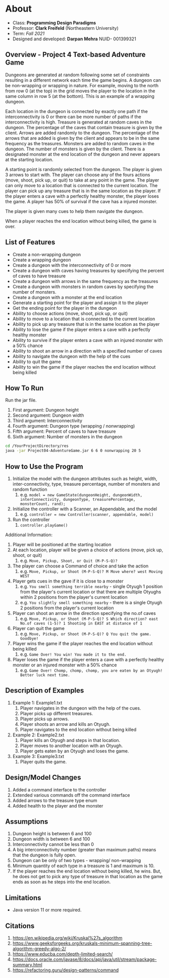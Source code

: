# About

* Class: **Programming Design Paradigms**
* Professor: **Clark Freifeld** (Northeastern University)
* Term: *Fall 2021*
* Designed and developed: **Darpan Mehra** NUID- 001399321

## Overview - Project 4 Text-based Adventure Game

Dungeons are generated at random following some set of constraints resulting in a different network each time the game begins.
A dungeon can be non-wrapping or wrapping in nature. For example, moving to the north from row 0 (at the top) in the grid moves the player to the location in the same column in row 5 (at the bottom). This is an example of a wrapping dungeon.


Each location in the dungeon is connected by exactly one path if the interconnectivity is 0 or there can be more number of paths if the interconnectivity is high.
Treasure is generated at random caves in the dungeon. The percentage of the caves that contain treasure is given by the client.
Arrows are added randomly to the dungeon. The percentage of the arrows that are added is given by the client and appears to be in the same frequency as the treasures.
Monsters are added to random caves in the dungeon. The number of monsters is given by the client.
There is a designated monster at the end location of the dungeon and never appears at the starting location.


A starting point is randomly selected from the dungeon. The player is given 3 arrows to start with.
The player can choose any of the fours actions (move, shoot, pick up, or quit) to take at any point in the game. The player can only move to a location that is connected to the current location. The player can pick up any treasure that is in the same location as the player. If the player enters a cave with a perfectly healthy monster, the player loses the game. A player has 50% of survival if the cave has a injured monster.

The player is given many cues to help them navigate the dungeon.

When a player reaches the end location without being killed, the game is over.

## List of Features

* Create a non-wrapping dungeon
* Create a wrapping dungeon
* Create a dungeon with the interconnectivity of 0 or more
* Create a dungeon with caves having treasures by specifying the percent of caves to have treasure
* Create a dungeon with arrows in the same frequency as the treasures
* Create a dungeon with monsters in random caves by specifying the number of monsters.
* Create a dungeon with a monster at the end location
* Generate a starting point for the player and assign it to the player
* Get the ending point for the player in the dungeon
* Ability to choose actions (move, shoot, pick up, or quit)
* Ability to move to a location that is connected to the current location
* Ability to pick up any treasure that is in the same location as the player
* Ability to lose the game if the player enters a cave with a perfectly healthy monster
* Ability to survive if the player enters a cave with an injured monster with a 50% chance
* Ability to shoot an arrow in a direction with a specified number of caves
* Ability to navigate the dungeon with the help of the cues
* Ability to quit the game
* Ability to win the game if the player reaches the end location without being killed

## How To Run

Run the jar file.
1. First argument: Dungeon height
2. Second argument: Dungeon width
3. Third argument: Interconnectivity
4. Fourth argument: Dungeon type (wrapping / nonwrapping)
5. Fifth argument: Percent of caves to have treasure
6. Sixth argument: Number of monsters in the dungeon

```bash
cd /YourProjectDirectory/res
java -jar Project04-AdventureGame.jar 6 6 0 nonwrapping 20 5
```

## How to Use the Program

1. Initialize the model with the dungeon attributes such as height, width, inter-connectivity, type, treasure percentage, number of monsters and random function
    1. e.g. ```model = new GameState(dungeonHeight, dungeonWidth, interConnectivity, dungeonType, treasurePercentage, monsterCount, rand);```
2. Initialize the controller with a Scanner, an Appendable, and the model
    1. e.g. ```controller = new Controller(scanner, appendable, model)```
3. Run the controller
   1. ```controller.playGame()``` 

Additional Information:

1. Player will be positioned at the starting location
2. At each location, player will be given a choice of actions (move, pick up, shoot, or quit)
   1. e.g. ```Move, Pickup, Shoot, or Quit (M-P-S-Q)?```
3. The player can choose a Command of choice and take the action
   1. e.g. ```Move, Pickup, or Shoot (M-P-S-Q)? M
      Move where? west
      Moving WEST```
4. Player gets cues in the gave if it is close to a monster
   1. e.g. ```You smell something terrible nearby``` - single Otyugh 1 position from the player's current location or that there are multiple Otyughs within 2 positions from the player's current location
   2. e.g. ```You slightly smell something nearby``` - there is a single Otyugh 2 positions from the player's current location
5. Player can shoot an arrow in the direction specifying the no.of caves
   1. e.g. ```Move, Pickup, or Shoot (M-P-S-Q)? S
      Which direction? east
      No.of caves (1-5)? 1
      Shooting in EAST at distance of 1```
6. Player can quit the game
   1. e.g. ```Move, Pickup, or Shoot (M-P-S-Q)? Q
      You quit the game.
      Goodbye!```
7. Player wins the game if the player reaches the end location without being killed
   1. e.g. ```Game Over!
      You win! You made it to the end.```
8. Player loses the game if the player enters a cave with a perfectly healthy monster or an injured monster with a 50% chance
   1. e.g. ```Game Over!
      Chomp, chomp, chomp, you are eaten by an Otyugh!
      Better luck next time.```

## Description of Examples

1. Example 1: Example1.txt
   1. Player navigates in the dungeon with the help of the cues.
   2. Player picks up different treasures.
   3. Player picks up arrows.
   4. Player shoots an arrow and kills an Otyugh.
   5. Player navigates to the end location without being killed
2. Example 2: Example2.txt
   1. Player kills an Otyugh and steps in that location.
   2. Player moves to another location with an Otyugh.
   3. Player gets eaten by an Otyugh and loses the game.
3. Example 3: Example3.txt
   1. Player quits the game.

## Design/Model Changes
1. Added a command interface to the controller
2. Extended various commands off the command interface
3. Added arrows to the treasure type enum
4. Added health to the player and the monster

## Assumptions
1. Dungeon height is between 6 and 100
2. Dungeon width is between 6 and 100
3. Interconnectivity cannot be less than 0
4. A big interconnectivity number (greater than maximum paths) means that the dungeon is fully open.
5. Dungeon can be only of two types - wrapping/ non-wrapping
6. Minimum quantity of each type in a treasure is 1 and maximum is 10.
7. If the player reaches the end location without being killed, he wins. But, he does not get to pick any type of treasure in that location as the game ends as soon as he steps into the end location.

## Limitations
* Java version 11 or more required.

## Citations
1. https://en.wikipedia.org/wiki/Kruskal%27s_algorithm
2. https://www.geeksforgeeks.org/kruskals-minimum-spanning-tree-algorithm-greedy-algo-2/
3. https://www.educba.com/depth-limited-search/
4. https://docs.oracle.com/javase/8/docs/api/java/util/stream/package-summary.html
5. https://refactoring.guru/design-patterns/command
